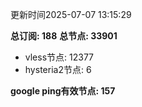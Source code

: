 更新时间2025-07-07 13:15:29

**总订阅: 188**
**总节点: 33901**
- vless节点: 12377
- hysteria2节点: 6

**google ping有效节点: 157**
